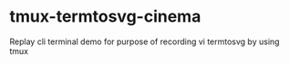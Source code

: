 # tmux-termtosvg-cinema
Replay cli terminal demo for purpose of recording vi termtosvg by using tmux
